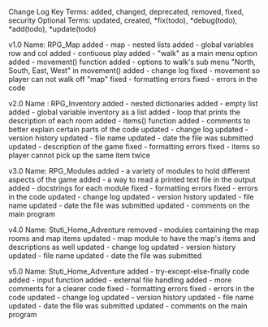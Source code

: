 Change Log Key Terms:
   added, changed, deprecated, removed, fixed, security
Optional Terms:
   updated, created, *fix(todo), *debug(todo), *add(todo), *update(todo)

v1.0
Name: RPG_Map
added - map - nested lists
added - global variables row and col
added - contiuous play
added - "walk" as a main menu option
added - movement() function
added - options to walk's sub menu "North, South, East, West" in movement()
added - change log
fixed - movement so player can not walk off "map"
fixed - formatting errors
fixed - errors in the code

v2.0
Name : RPG_Inventory
added - nested dictionaries
added - empty list
added - global variable inventory as a list
added - loop that prints the description of each room
added - items() function
added - comments to better explain certain parts of the code
updated - change log
updated - version history
updated - file name
updated - date the file was submitted
updated - description of the game
fixed - formatting errors
fixed - items so player cannot pick up the same item twice

v3.0
Name: RPG_Modules
added - a variety of modules to hold different aspects of the game
added - a way to read a printed text file in the output
added - docstrings for each module
fixed - formatting errors
fixed - errors in the code
updated - change log
updated - version history
updated - file name
updated - date the file was submitted
updated - comments on the main program

v4.0
Name: Stuti_Home_Adventure
removed - modules containing the map rooms and map items
updated - map module to have the map's items and descriptions as well
updated - change log
updated - version history
updated - file name
updated - date the file was submitted

v5.0
Name: Stuti_Home_Adventure
added - try-except-else-finally code
added - input function
added - external file handling
added - more comments for a clearer code
fixed - formatting errors
fixed - errors in the code
updated - change log
updated - version history
updated - file name
updated - date the file was submitted
updated - comments on the main program